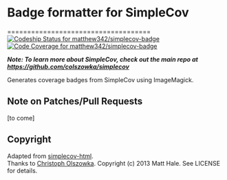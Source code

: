 # Badge formatter for SimpleCov
====================================
[ ![Codeship Status for matthew342/simplecov-badge](https://www.codeship.io/projects/c46ee0e0-9da1-0130-7a9e-0e0ae47480c0/status?branch=master)](https://www.codeship.io/projects/3367)
[ ![Code Coverage for matthew342/simplecov-badge](http://matthew342.github.io/simplecov-badge/coverage/coverage-badge.png)](http://matthew342.github.io/simplecov-badge/coverage/index.html)

***Note: To learn more about SimpleCov, check out the main repo at https://github.com/colszowka/simplecov***

Generates coverage badges from SimpleCov using ImageMagick.


Note on Patches/Pull Requests
-----------------------------

\[to come\]


Copyright
---------
Adapted from [simplecov-html](https://github.com/colszowka/simplecov-html).  
Thanks to [Christoph Olszowka](https://github.com/colszowka).
Copyright (c) 2013 Matt Hale. See LICENSE for details.
